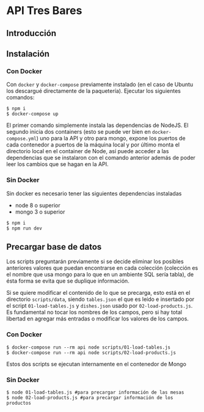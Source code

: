 # API Tres Bares

## Introducción

## Instalación

### Con Docker

Con `docker` y `docker-compose` previamente instalado (en el caso de Ubuntu los descargué directamente de la paquetería).
Ejecutar los siguientes comandos:

```
$ npm i
$ docker-compose up
```
El primer comando simplemente instala las dependencias de NodeJS.
El segundo inicia dos containers (esto se puede ver bien en `docker-compose.yml`) uno para la API y otro para mongo,
expone los puertos de cada contenedor a puertos de la máquina local y por último monta el directorio local en el container
de Node, así puede acceder a las dependencias que se instalaron con el comando anterior además de poder leer los cambios
que se hagan en la API.


### Sin Docker

Sin docker es necesario tener las siguientes dependencias instaladas

- node 8 o superior
- mongo 3 o superior

```
$ npm i
$ npm run dev
```

## Precargar base de datos

Los scripts preguntarán previamente si se decide eliminar los posibles anteriores valores que puedan encontrarse
en cada colección (colección es el nombre que usa mongo para lo que en un ambiente SQL sería tabla), de ésta forma
se evita que se duplique información.

Si se quiere modificar el contenido de lo que se precarga, esto está en el directorio `scripts/data`, siendo `tables.json`
el que es leído e insertado por el script `01-load-tables.js` y `dishes.json` usado por `02-load-products.js`.
Es fundamental no tocar los nombres de los campos, pero si hay total libertad en agregar más entradas o modificar los valores
de los campos.

### Con Docker
```
$ docker-compose run --rm api node scripts/01-load-tables.js
$ docker-compose run --rm api node scripts/02-load-products.js
```
Estos dos scripts se ejecutan internamente en el contenedor de Mongo

### Sin Docker
```
$ node 01-load-tables.js #para precargar información de las mesas
$ node 02-load-products.js #para precargar información de los productos
```
